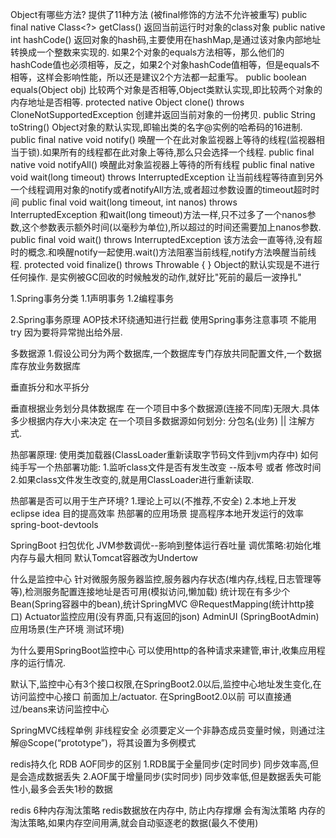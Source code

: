Object有哪些方法? 提供了11种方法 (被final修饰的方法不允许被重写)
    public final native Class<?> getClass()
        返回当前运行时对象的class对象
    public native int hashCode()
        返回对象的hash码,主要使用在hashMap,是通过该对象内部地址转换成一个整数来实现的.
        如果2个对象的equals方法相等，那么他们的hashCode值也必须相等，反之，如果2个对象hashCode值相等，但是equals不相等，这样会影响性能，所以还是建议2个方法都一起重写。
    public boolean equals(Object obj)
        比较两个对象是否相等,Object类默认实现,即比较两个对象的内存地址是否相等.
    protected native Object clone() throws CloneNotSupportedException
        创建并返回当前对象的一份拷贝.
    public String toString()
        Object对象的默认实现,即输出类的名字@实例的哈希码的16进制.
    public final native void notify()
        唤醒一个在此对象监视器上等待的线程(监视器相当于锁).如果所有的线程都在此对象上等待,那么只会选择一个线程.
    public final native void notifyAll()
        唤醒此对象监视器上等待的所有线程
    public final native void wait(long timeout) throws InterruptedException
        让当前线程等待直到另外一个线程调用对象的notify或者notifyAll方法,或者超过参数设置的timeout超时时间
    public final void wait(long timeout, int nanos) throws InterruptedException
        和wait(long timeout)方法一样,只不过多了一个nanos参数,这个参数表示额外时间(以毫秒为单位),所以超过的时间还需要加上nanos参数.
    public final void wait() throws InterruptedException
        该方法会一直等待,没有超时的概念.和唤醒notify一起使用.wait()方法阻塞当前线程,notify方法唤醒当前线程.
    protected void finalize() throws Throwable { }
        Object的默认实现是不进行任何操作.
        是实例被GC回收的时候触发的动作,就好比"死前的最后一波挣扎"




1.Spring事务分类
    1.1声明事务
    1.2编程事务
    

2.Spring事务原理
    AOP技术环绕通知进行拦截
    使用Spring事务注意事项 不能用try 因为要将异常抛出给外层.



多数据源
    1.假设公司分为两个数据库,一个数据库专门存放共同配置文件,一个数据库存放业务数据库

垂直拆分和水平拆分

垂直根据业务划分具体数据库
在一个项目中多个数据源(连接不同库)无限大.具体多少根据内存大小来决定
在一个项目多数据源如何划分: 分包名(业务) || 注解方式.


热部署原理:
    使用类加载器(ClassLoader重新读取字节码文件到jvm内存中)
如何纯手写一个热部署功能:
    1.监听class文件是否有发生改变 --版本号 或者 修改时间
    2.如果class文件发生改变的,就是用ClassLoader进行重新读取.

热部署是否可以用于生产环境?
    1.理论上可以(不推荐,不安全)
    2.本地上开发 eclipse idea 目的提高效率
热部署的应用场景
    提高程序本地开发运行的效率
    spring-boot-devtools

SpringBoot
    扫包优化
JVM参数调优--影响到整体运行吞吐量
调优策略:初始化堆内存与最大相同
默认Tomcat容器改为Undertow

什么是监控中心
    针对微服务服务器监控,服务器内存状态(堆内存,线程,日志管理等等),检测服务配置连接地址是否可用(模拟访问,懒加载)
    统计现在有多少个Bean(Spring容器中的bean),统计SpringMVC @RequestMapping(统计http接口)
    Actuator监控应用(没有界面,只有返回的json)
    AdminUI (SpringBootAdmin)  应用场景(生产环境 测试环境)

为什么要用SpringBoot监控中心
    可以使用http的各种请求来建管,审计,收集应用程序的运行情况.

默认下,监控中心有3个接口权限,在SpringBoot2.0以后,监控中心地址发生变化,在访问监控中心接口 前面加上/actuator.
在SpringBoot2.0以前 可以直接通过/beans来访问监控中心

SpringMVC线程单例 非线程安全
    必须要定义一个非静态成员变量时候，则通过注解@Scope(“prototype”)，将其设置为多例模式



redis持久化
RDB AOF同步的区别
    1.RDB属于全量同步(定时同步)
        同步效率高,但是会造成数据丢失
    2.AOF属于增量同步(实时同步)
        同步效率低,但是数据丢失可能性小,最多会丢失1秒的数据

redis 6种内存淘汰策略
redis数据放在内存中, 防止内存撑爆 会有淘汰策略
    内存的淘汰策略,如果内存空间用满,就会自动驱逐老的数据(最久不使用)